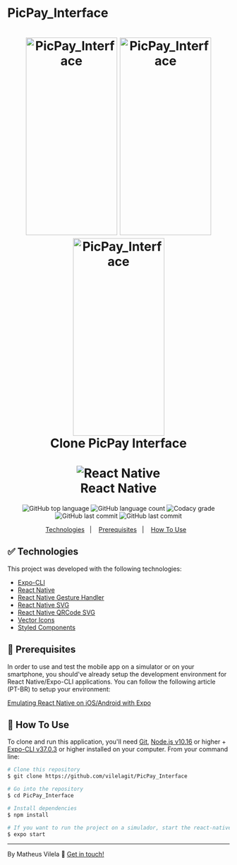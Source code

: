 # PicPay_Interface




<h1 align="center">
    <img alt="PicPay_Interface" width="207" height="448"  border="0" src="https://i.ibb.co/Bny5nt2/Simulator-Screen-Shot-i-Phone-XR-2020-06-13-at-18-40-29.png" >
    <img alt="PicPay_Interface" width="207" height="448" border="0" src="https://i.ibb.co/3R7JyrN/Simulator-Screen-Shot-i-Phone-XR-2020-06-13-at-18-40-36.png" >
    <img alt="PicPay_Interface" width="207" height="448" border="0" src="https://i.ibb.co/ZMPsj3f/Simulator-Screen-Shot-i-Phone-XR-2020-06-13-at-18-40-45.png" >
    <br>
    Clone PicPay Interface <br />
    <br align="center">
    <img alt="React Native" src="https://ik.imagekit.io/4ngmidwtjs/1_3Xu9_z4HS.png"  />
    </br>
    React Native
</h1>

<h4 align="center">
  
</h4>
<p align="center">
  <img alt="GitHub top language" src="https://camo.githubusercontent.com/e1d38e8bbaebe63fc2bf6890fc781e843cf2672295612f5504c171bbbb757e37/68747470733a2f2f696d672e736869656c64732e696f2f6769746875622f6c616e6775616765732f746f702f76696c656c616769742f5069635061795f496e746572666163653f7374796c653d666f722d7468652d6261646765">
  <img alt="GitHub language count" src="https://img.shields.io/github/languages/count/vilelagit/PicPay_Interface?style=for-the-badge">
  <img alt="Codacy grade" src="https://img.shields.io/codacy/grade/a7e0a78f921646f38c248395026ccafd?style=for-the-badge">
  <img alt="GitHub last commit" src="https://img.shields.io/github/last-commit/vilelagit/PicPay_Interface?style=for-the-badge">
  <img alt="GitHub last commit" src="https://img.shields.io/github/license/vilelagit/PicPay_Interface?style=for-the-badge"> 
</p>

<p align="center">
  <a href="#rocket-technologies">Technologies</a>&nbsp;&nbsp;&nbsp;|&nbsp;&nbsp;&nbsp;
  <a href="#warning-prerequisites">Prerequisites</a>&nbsp;&nbsp;&nbsp;|&nbsp;&nbsp;&nbsp;
  <a href="#information_source-how-to-use">How To Use</a>&nbsp;&nbsp;&nbsp;
  
</p>

## :white_check_mark: Technologies

This project was developed with the following technologies:

-  [Expo-CLI](https://expo.io/)
-  [React Native](http://facebook.github.io/react-native/)
-  [React Native Gesture Handler](https://kmagiera.github.io/react-native-gesture-handler/)
-  [React Native SVG](https://github.com/react-native-community/react-native-svg)
-  [React Native QRCode SVG](https://www.npmjs.com/package/react-native-qrcode-svg)
-  [Vector Icons](https://docs.expo.io/guides/icons/)
-  [Styled Components](https://styled-components.com/docs/)

## :construction: Prerequisites

In order to use and test the mobile app on a simulator or on your smartphone, you should've already setup the development environment for React Native/Expo-CLI applications. You can follow the following article (PT-BR) to setup your environment:

[Emulating React Native on iOS/Android with Expo](https://www.youtube.com/watch?v=eSjFDWYkdxM&vl=pt)
  
##  :checkered_flag: How To Use

To clone and run this application, you'll need [Git](https://git-scm.com), [Node.js v10.16][nodejs] or higher + [Expo-CLI v37.0.3][expo] or higher installed on your computer. From your command line:

```bash
# Clone this repository
$ git clone https://github.com/vilelagit/PicPay_Interface

# Go into the repository
$ cd PicPay_Interface

# Install dependencies
$ npm install

# If you want to run the project on a simulador, start the react-native server as it is
$ expo start

```
---

By Matheus Vilela :wave: [Get in touch!](https://www.linkedin.com/in/matheus-vilela-a348051a7/)

[nodejs]: https://nodejs.org/
[expo]: https://docs.expo.io/
[vc]: https://code.visualstudio.com/
[vceditconfig]: https://marketplace.visualstudio.com/items?itemName=EditorConfig.EditorConfig
[vceslint]: https://marketplace.visualstudio.com/items?itemName=dbaeumer.vscode-eslint
